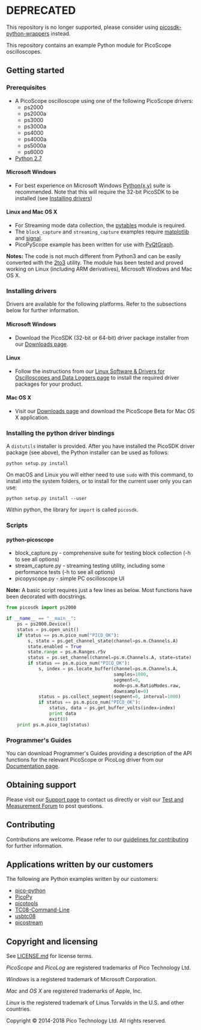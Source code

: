 # DEPRECATED

This repository is no longer supported, please consider using [picosdk-python-wrappers](https://github.com/picotech/picosdk-python-wrappers) instead.

This repository contains an example Python module for PicoScope oscilloscopes.

## Getting started

### Prerequisites

* A PicoScope oscilloscope using one of the following PicoScope drivers:
  * ps2000
  * ps2000a
  * ps3000
  * ps3000a
  * ps4000
  * ps4000a
  * ps5000a
  * ps6000
* [Python 2.7](https://www.python.org/download/releases/2.7/) 

#### Microsoft Windows

* For best experience on Microsoft Windows [Python(x,y)](https://python-xy.github.io/) suite is recommended. Note that this will require the 32-bit PicoSDK 
to be installed (see [Installing drivers](#installing-drivers))

#### Linux and Mac OS X

* For Streaming mode data collection, the [pytables](http://www.pytables.org/) module is required.
* The `block_capture` and `streaming_capture` examples require [matplotlib](http://matplotlib.org/) and [signal](https://docs.python.org/2/library/signal.html).
* PicoPyScope example has been written for use with [PyQtGraph](http://www.pyqtgraph.org/).

**Notes:** The code is not much different from Python3 and can be easily converted with the [2to3](https://docs.python.org/2/library/2to3.html) utility.
The module has been tested and proved working on Linux (including ARM derivatives), Microsoft Windows and Mac OS X.

### Installing drivers

Drivers are available for the following platforms. Refer to the subsections below for further information.

#### Microsoft Windows

* Download the PicoSDK (32-bit or 64-bit) driver package installer from our [Downloads page](https://www.picotech.com/downloads).

#### Linux

* Follow the instructions from our [Linux Software & Drivers for Oscilloscopes and Data Loggers page](https://www.picotech.com/downloads/linux) to install the required driver packages for your product.

#### Mac OS X

* Visit our [Downloads page](https://www.picotech.com/downloads) and download the PicoScope Beta for Mac OS X application.

### Installing the python driver bindings

A `distutils` installer is provided. After you have installed the PicoSDK
driver package (see above), the Python installer can be used as follows:

    python setup.py install

On macOS and Linux you will either need to use `sudo` with this command, to
install into the system folders, or to install for the current user only you
can use:

    python setup.py install --user

Within python, the library for `import` is called `picosdk`.

### Scripts

#### python-picoscope

* block_capture.py - comprehensive suite for testing block collection (-h to see all options)
* stream_capture.py - streaming testing utility, including some performance tests (-h to see all options)
* picopyscope.py - simple PC oscilloscope UI

**Note:** A basic script requires just a few lines as below. Most functions have been decorated with docstrings.

```python
from picosdk import ps2000

if __name__ == "__main__":
    ps = ps2000.Device()
    status = ps.open_unit()
    if status == ps.m.pico_num("PICO_OK"):
        s, state = ps.get_channel_state(channel=ps.m.Channels.A)
        state.enabled = True
        state.range = ps.m.Ranges.r5v
        status = ps.set_channel(channel=ps.m.Channels.A, state=state)
        if status == ps.m.pico_num("PICO_OK"):
            s, index = ps.locate_buffer(channel=ps.m.Channels.A,
                                        samples=1000,
                                        segment=0,
                                        mode=ps.m.RatioModes.raw,
                                        downsample=0)
            status = ps.collect_segment(segment=0, interval=1000)
            if status == ps.m.pico_num("PICO_OK"):
                status, data = ps.get_buffer_volts(index=index)
                print data
                exit(0)
    print ps.m.pico_tag(status)
```

### Programmer's Guides

You can download Programmer's Guides providing a description of the API functions for the relevant PicoScope or PicoLog driver from our [Documentation page](https://www.picotech.com/library/documentation).

## Obtaining support

Please visit our [Support page](https://www.picotech.com/tech-support) to contact us directly or visit our [Test and Measurement Forum](https://www.picotech.com/support/forum17.html) to post questions.

## Contributing

Contributions are welcome. Please refer to our [guidelines for contributing](.github/CONTRIBUTING.md) for further information.

## Applications written by our customers

The following are Python examples written by our customers:

* [pico-python](https://github.com/colinoflynn/pico-python)
* [PicoPy](https://github.com/hgomersall/PicoPy)
* [picotools](https://github.com/znuh/picotools)
* [TC08-Command-Line](https://github.com/timfish/TC08-Command-Line)
* [usbtc08](https://github.com/bankrasrg/usbtc08)
* [picostream](https://github.com/jbentham/picostream)

## Copyright and licensing

See [LICENSE.md](LICENSE.md) for license terms. 

*PicoScope* and *PicoLog* are registered trademarks of Pico Technology Ltd. 

*Windows* is a registered trademark of Microsoft Corporation. 

*Mac* and *OS X* are registered trademarks of Apple, Inc. 

*Linux* is the registered trademark of Linus Torvalds in the U.S. and other countries.

Copyright © 2014-2018 Pico Technology Ltd. All rights reserved. 
